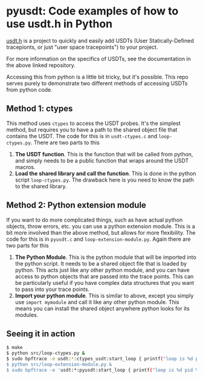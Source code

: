 # pyusdt: Code examples of how to use usdt.h in Python

[usdt.h](https://github.com/libbpf/usdt) is a project to quickly and easily add
USDTs (User Statically-Defined tracepionts, or just "user space tracepoints") to
your project.

For more information on the specifics of USDTs, see the documentation in the
above linked repository.

Accessing this from python is a little bit tricky, but it's possible. This repo
serves purely to demonstrate two different methods of accessing USDTs from
python code.

## Method 1: ctypes

This method uses `ctypes` to access the USDT probes. It's the simplest method,
but requires you to have a path to the shared object file that contains the
USDT.  The code for this is in `usdt-ctypes.c` and `loop-ctypes.py`. There are
two parts to this

1. **The USDT function**.  This is the function that will be called from python,
   and simply needs to be a public function that wraps around the USDT macros.
2. **Load the shared library and call the function**. This is done in the python
   script `loop-ctypes.py`.  The drawback here is you need to know the path to
   the shared library.

## Method 2: Python extension module

If you want to do more complicated things, such as have actual python objects,
throw errors, etc. you can use a python extension module. This is a bit more
involved than the above method, but allows for more flexibility. The code for
this is in `pyusdt.c` and `loop-extension-module.py`.  Again there are two parts
for this

1. **The Python Module**. This is the python module that will be imported into
   the python script. It needs to be a shared object file that is loaded by
   python.  This acts just like any other python module, and you can have access
   to python objects that are passed into the trace points.  This can be
   particularly useful if you have complex data structures that you want to pass
   into your trace points.
2. **Import your python module**. This is similar to above, except you simply
   use `import mymodule` and call it like any other python module. This means
   you can install the shared object anywhere python looks for its modules.

## Seeing it in action

```bash
$ make
$ python src/loop-ctypes.py &
$ sudo bpftrace -e usdt:*:ctypes_usdt:start_loop { printf("loop is %d pid %d\n", arg0, pid); }'
$ python src/loop-extension-module.py &
$ sudo bpftrace -e 'usdt:*:pyusdt:start_loop { printf("loop is %d pid %d\n", arg0, pid); }'
```
